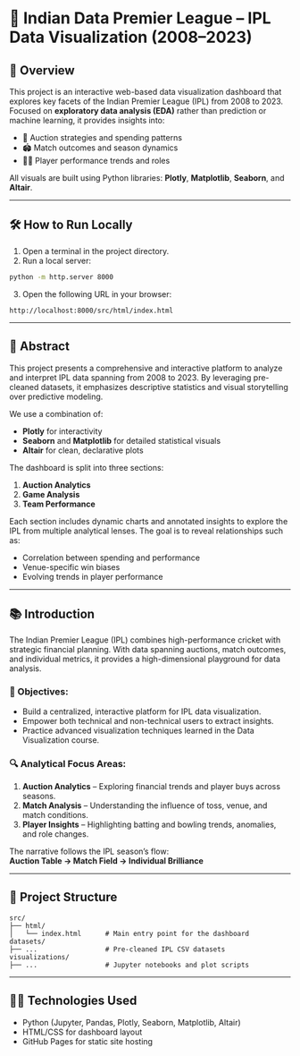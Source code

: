 
# 🏏 Indian Data Premier League – IPL Data Visualization (2008–2023)

## 📌 Overview

This project is an interactive web-based data visualization dashboard that explores key facets of the Indian Premier League (IPL) from 2008 to 2023. Focused on **exploratory data analysis (EDA)** rather than prediction or machine learning, it provides insights into:

- 🧾 Auction strategies and spending patterns  
- 🏟️ Match outcomes and season dynamics  
- 🧑‍💼 Player performance trends and roles

All visuals are built using Python libraries: **Plotly**, **Matplotlib**, **Seaborn**, and **Altair**.

---

## 🛠️ How to Run Locally

1. Open a terminal in the project directory.
2. Run a local server:

```bash
python -m http.server 8000
```

3. Open the following URL in your browser:

```
http://localhost:8000/src/html/index.html
```

---

## 🧠 Abstract

This project presents a comprehensive and interactive platform to analyze and interpret IPL data spanning from 2008 to 2023. By leveraging pre-cleaned datasets, it emphasizes descriptive statistics and visual storytelling over predictive modeling.

We use a combination of:
- **Plotly** for interactivity
- **Seaborn** and **Matplotlib** for detailed statistical visuals
- **Altair** for clean, declarative plots

The dashboard is split into three sections:
1. **Auction Analytics**
2. **Game Analysis**
3. **Team Performance**

Each section includes dynamic charts and annotated insights to explore the IPL from multiple analytical lenses. The goal is to reveal relationships such as:
- Correlation between spending and performance  
- Venue-specific win biases  
- Evolving trends in player performance

---

## 📚 Introduction

The Indian Premier League (IPL) combines high-performance cricket with strategic financial planning. With data spanning auctions, match outcomes, and individual metrics, it provides a high-dimensional playground for data analysis.

### 🎯 Objectives:
- Build a centralized, interactive platform for IPL data visualization.
- Empower both technical and non-technical users to extract insights.
- Practice advanced visualization techniques learned in the Data Visualization course.

### 🔍 Analytical Focus Areas:
1. **Auction Analytics** – Exploring financial trends and player buys across seasons.
2. **Match Analysis** – Understanding the influence of toss, venue, and match conditions.
3. **Player Insights** – Highlighting batting and bowling trends, anomalies, and role changes.

The narrative follows the IPL season’s flow:  
**Auction Table → Match Field → Individual Brilliance**

---

## 📁 Project Structure

```
src/
├── html/
│   └── index.html      # Main entry point for the dashboard
datasets/
├── ...                 # Pre-cleaned IPL CSV datasets
visualizations/
├── ...                 # Jupyter notebooks and plot scripts
```

---

## 👨‍💻 Technologies Used

- Python (Jupyter, Pandas, Plotly, Seaborn, Matplotlib, Altair)
- HTML/CSS for dashboard layout
- GitHub Pages for static site hosting
